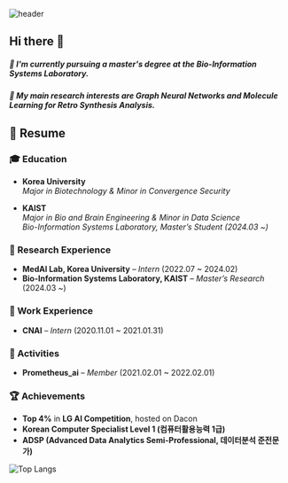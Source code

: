 ![header](https://capsule-render.vercel.app/api?type=wave&color=auto&height=300&section=header&text=Welcome!%20Minsu's%20GitHub&fontSize=50)



## Hi there 👋

##### 🌱 I'm currently pursuing a master's degree at the Bio-Information Systems Laboratory. <br>
##### 🌱 My main research interests are Graph Neural Networks and Molecule Learning for Retro Synthesis Analysis.



## 📝 Resume

### 🎓 Education
- **Korea University**  
  *Major in Biotechnology & Minor in Convergence Security*

- **KAIST**  
  *Major in Bio and Brain Engineering & Minor in Data Science*  
  *Bio-Information Systems Laboratory, Master’s Student (2024.03 ~)*

### 🔬 Research Experience
- **MedAI Lab, Korea University** – *Intern* (2022.07 ~ 2024.02)
- **Bio-Information Systems Laboratory, KAIST** – *Master’s Research* (2024.03 ~)

### 💼 Work Experience
- **CNAI** – *Intern* (2020.11.01 ~ 2021.01.31)

### 🚀 Activities
- **Prometheus_ai** – *Member* (2021.02.01 ~ 2022.02.01)
  
### 🏆 Achievements
- **Top 4%** in **LG AI Competition**, hosted on Dacon
- **Korean Computer Specialist Level 1 (컴퓨터활용능력 1급)**
- **ADSP (Advanced Data Analytics Semi-Professional, 데이터분석 준전문가)**

![Top Langs](https://github-readme-stats.vercel.app/api/top-langs/?username=MS-JUNG&layout=compact&exclude_forks=true&exclude_repo=Deep-Learning-Paper-Review-and-Practice&v=1)

<!--
**MS-JUNG/MS-JUNG** is a ✨ _special_ ✨ repository because its `README.md` (this file) appears on your GitHub profile.

Here are some ideas to get you started:

- 🔭 I’m currently working on ...
- 🌱 I’m currently learning ...
- 👯 I’m looking to collaborate on ...
- 🤔 I’m looking for help with ...
- 💬 Ask me about ...
- 📫 How to reach me: ...
- 😄 Pronouns: ...
- ⚡ Fun fact: ...
-->
